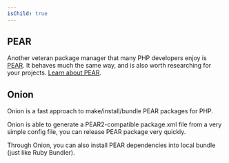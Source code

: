 ```yaml
---
isChild: true
---
```

## PEAR

Another veteran package manager that many PHP developers enjoy is [PEAR][1]. 
It behaves much the same way, and is also worth researching for your projects. [Learn about PEAR][1].

[1]: http://pear.php.net/

## Onion

Onion is a fast approach to make/install/bundle PEAR packages for PHP.

Onion is able to generate a PEAR2-compatible package.xml file from a very simple config file, 
you can release PEAR package very quickly.

Through Onion, you can also install PEAR dependencies into local bundle (just like Ruby Bundler).

[2]: http://github.com/c9s/Onion
